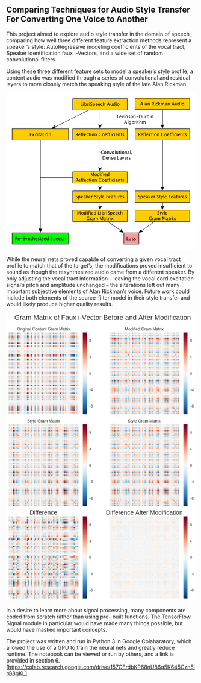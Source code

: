 ## Comparing Techniques for Audio Style Transfer For Converting One Voice to Another

This project aimed to explore audio style transfer in the domain of speech, comparing how well three different feature extraction methods represent a speaker’s style: AutoRegressive modeling coefficients of the vocal tract, Speaker identification faux i-Vectors, and a wide set of random convolutional filters.

Using these three different feature sets to model a speaker’s style profile, a content audio was modified through a series of convolutional and residual layers to more closely match the speaking style of the late Alan Rickman.

![Neural Net Architecture](Transfer_Graph.png "Style Transfer Net Architecture")

While the neural nets proved capable of converting a given vocal tract profile to match that of the target’s, the modifications proved insufficient to sound as though the resynthesized audio came from a different speaker. By only adjusting the vocal tract information – leaving the vocal cord excitation signal’s pitch and amplitude unchanged – the alterations left out many important subjective elements of Alan Rickman’s voice. Future work could include both elements of the source-filter model in their style transfer and would likely produce higher quality results.

![Gram Matrix Differences](Gram_Matrix_Differences.png "Gram Matrix Difference")


In a desire to learn more about signal processing, many components are coded from scratch rather than using pre- built functions. The TensorFlow Signal module in particular would have made many things possible, but would have masked important concepts.

The project was written and run in Python 3 in Google Colabaratory, which allowed the use of a GPU to train the neural nets and greatly reduce runtime. The notebook can be viewed or run by others, and a link is provided in section 6. [https://colab.research.google.com/drive/157CErdbKP68nU86g5K645Czn5irG8gKL]